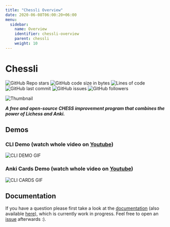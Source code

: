 ```yaml
---
title: "Chessli Overview"
date: 2020-06-08T06:00:20+06:00
menu:
  sidebar:
    name: Overview
    identifier: chessli-overview
    parent: chessli
    weight: 10
---
```


# Chessli

![GitHub Repo
stars](https://img.shields.io/github/stars/pwenker/chessli?style=social)
![GitHub code size in
bytes](https://img.shields.io/github/languages/code-size/pwenker/chessli)
![Lines of
code](https://img.shields.io/tokei/lines/github/pwenker/chessli)
![GitHub last
commit](https://img.shields.io/github/last-commit/pwenker/chessli)
![GitHub
issues](https://img.shields.io/github/issues-raw/pwenker/chessli)
![GitHub
followers](https://img.shields.io/github/followers/pwenker?style=social)

![Thumbnail](https://github.com/pwenker/chessli/blob/main/imgs/chessli.png?raw=true)

***A free and open-source CHESS improvement program that combines the power
of Lichess and Anki.***

## Demos

### CLI Demo (watch whole video on [Youtube](https://www.youtube.com/embed/XbD71Kq7cx4))

![CLI DEMO GIF](https://github.com/pwenker/chessli/blob/main/imgs/chessli_cli_demo.gif?raw=true)

### Anki Cards Demo (watch whole video on [Youtube](https://www.youtube.com/embed/aj-FqJhPyyA))

![CLI CARDS GIF](https://github.com/pwenker/chessli/blob/main/imgs/chessli_cards_demo.gif?raw=true)

## Documentation
If you have a question please first take a look at the [documentation](https://www.pwenker.com/posts/chess/chessli/home/) (also available [here](https://www.pwenker.com/chessli)), which is currently work in progress.
Feel free to open an [issue](https://github.com/pwenker/chessli/issues/new) afterwards :).
